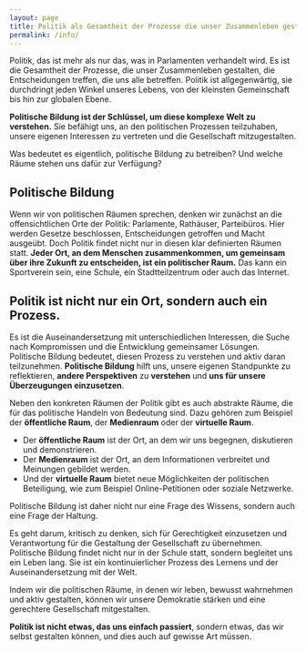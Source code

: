 ```yaml
---
layout: page
title: Politik als Gesamtheit der Prozesse die unser Zusammenleben gestalten 
permalink: /info/
---
```

Politik, das ist mehr als nur das, was in Parlamenten verhandelt wird. Es ist die Gesamtheit der Prozesse, die unser Zusammenleben gestalten, die Entscheidungen treffen, die uns alle betreffen. Politik ist allgegenwärtig, sie durchdringt jeden Winkel unseres Lebens, von der kleinsten Gemeinschaft bis hin zur globalen Ebene.

**Politische Bildung ist der Schlüssel, um diese komplexe Welt zu verstehen.** Sie befähigt uns, an den politischen Prozessen teilzuhaben, unsere eigenen Interessen zu vertreten und die Gesellschaft mitzugestalten. 

Was bedeutet es eigentlich, politische Bildung zu betreiben? Und welche Räume stehen uns dafür zur Verfügung?

## Politische Bildung

Wenn wir von politischen Räumen sprechen, denken wir zunächst an die offensichtlichen Orte der Politik: Parlamente, Rathäuser, Parteibüros. Hier werden Gesetze beschlossen, Entscheidungen getroffen und Macht ausgeübt. Doch Politik findet nicht nur in diesen klar definierten Räumen statt. **Jeder Ort, an dem Menschen zusammenkommen, um gemeinsam über ihre Zukunft zu entscheiden, ist ein politischer Raum.** Das kann ein Sportverein sein, eine Schule, ein Stadtteilzentrum oder auch das Internet.

## Politik ist nicht nur ein Ort, sondern auch ein Prozess. 

Es ist die Auseinandersetzung mit unterschiedlichen Interessen, die Suche nach Kompromissen und die Entwicklung gemeinsamer Lösungen. Politische Bildung bedeutet, diesen Prozess zu verstehen und aktiv daran teilzunehmen. **Politische Bildung** hilft uns, unsere eigenen Standpunkte zu reflektieren, **andere Perspektiven** zu **verstehen** und **uns für unsere Überzeugungen einzusetzen**.

Neben den konkreten Räumen der Politik gibt es auch abstrakte Räume, die für das politische Handeln von Bedeutung sind. Dazu gehören zum Beispiel der **öffentliche Raum**, der **Medienraum** oder der **virtuelle Raum**. 

* Der **öffentliche Raum** ist der Ort, an dem wir uns begegnen, diskutieren und demonstrieren.   
* Der **Medienraum** ist der Ort, an dem Informationen verbreitet und Meinungen gebildet werden.   
* Und der **virtuelle Raum** bietet neue Möglichkeiten der politischen Beteiligung, wie zum Beispiel Online-Petitionen oder soziale Netzwerke.

Politische Bildung ist daher nicht nur eine Frage des Wissens, sondern auch eine Frage der Haltung. 

Es geht darum, kritisch zu denken, sich für Gerechtigkeit einzusetzen und Verantwortung für die Gestaltung der Gesellschaft zu übernehmen. Politische Bildung findet nicht nur in der Schule statt, sondern begleitet uns ein Leben lang. Sie ist ein kontinuierlicher Prozess des Lernens und der Auseinandersetzung mit der Welt.

Indem wir die politischen Räume, in denen wir leben, bewusst wahrnehmen und aktiv gestalten, können wir unsere Demokratie stärken und eine gerechtere Gesellschaft mitgestalten. 

**Politik ist nicht etwas, das uns einfach passiert**, sondern etwas, das wir selbst gestalten können, und dies auch auf gewisse Art müssen.
